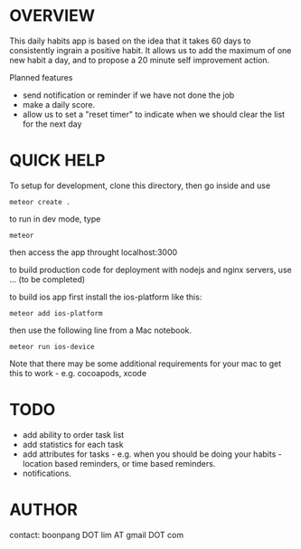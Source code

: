 OVERVIEW
========

This daily habits app is based on the idea that it takes 60 days to consistently ingrain a positive habit. It allows us to add the maximum of one new habit a day, and to propose a 20 minute self improvement action.

Planned features
 - send notification or reminder if we have not done the job
 - make a daily score.
 - allow us to set a "reset timer" to indicate when we should clear the list for the next day

QUICK HELP
==========
To setup for development, clone this directory, then go inside and use

```
meteor create .
```

to run in dev mode, type 
```
meteor
```
then access the app throught localhost:3000

to build production code for deployment with nodejs and nginx servers, use ... (to be completed)

to build ios app first install the ios-platform like this:
```
meteor add ios-platform
```
then use the following line from a Mac notebook. 
```
meteor run ios-device
```
Note that there may be some additional requirements for your mac to get this to work - e.g. cocoapods, xcode

TODO
====
 - add ability to order task list
 - add statistics for each task
 - add attributes for tasks - e.g. when you should be doing your habits - location based reminders, or time based reminders.
 - notifications.

AUTHOR
======
contact: boonpang DOT lim AT gmail DOT com

